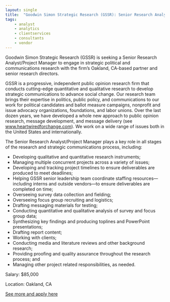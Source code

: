 ```yaml
---
layout: single
title:  "Goodwin Simon Strategic Research (GSSR): Senior Research Analyst/Project Manager"
tags: 
    - analyst
    - analytics
    - clientservices
    - consultants
    - vendor
---
```


Goodwin Simon Strategic Research (GSSR) is seeking a Senior Research Analyst/Project Manager to engage in strategic political and communications research with the firm’s Oakland, CA-based partner and senior research directors.

GSSR is a progressive, independent public opinion research firm that conducts cutting-edge quantitative and qualitative research to develop strategic communications to advance social change. Our research team brings their expertise in politics, public policy, and communications to our work for political candidates and ballot measure campaigns, nonprofit and issue advocacy organizations, foundations, and labor unions. Over the last dozen years, we have developed a whole new approach to public opinion research, message development, and message delivery (see www.heartwiredforchange.com). We work on a wide range of issues both in the United States and internationally.

The Senior Research Analyst/Project Manager plays a key role in all stages of the research and strategic communications process, including:
* Developing qualitative and quantitative research instruments;
* Managing multiple concurrent projects across a variety of issues;
* Developing and tracking project timelines to ensure deliverables are produced to meet deadlines;
* Helping GSSR senior leadership team coordinate staffing resources—including interns and outside vendors—to ensure deliverables are completed on time;
* Overseeing survey data collection and fielding;
* Overseeing focus group recruiting and logistics;
* Drafting messaging materials for testing;
* Conducting quantitative and qualitative analysis of survey and focus group data;
* Synthesizing key findings and producing toplines and PowerPoint presentations;
* Drafting report content;
* Working with clients;
* Conducting media and literature reviews and other background research;
* Providing proofing and quality assurance throughout the research process; and
* Managing other project related responsibilities, as needed.


Salary: $85,000

Location: Oakland, CA


[See more and apply here](https://goodwinsimon.com/who-we-are/senior-research-analyst)
